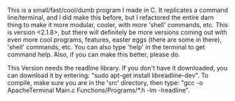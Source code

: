 This is a small/fast/cool/dumb program I made in C. It replicates a command line/terminal, 
and I did make this before, but I refactored the entire darn thing to make it more modular, cooler, with more 'shell' commands, etc. 
This is version <2.1.8>, but there will definitely be more versions coming out with even more cool programs, features, easter eggs (there are some in there), 'shell' commands, etc. 
You can also type 'help' in the terminal to get command help. Also, if you can make this better, please do.

This Version needs the readline library. If you don't have it downloaded, you can download it by entering: "sudo apt-get install libreadline-dev". 
To compile, make sure you are in the 'src' directory, then type: "gcc -o ApacheTerminal Main.c Functions/Programs/*.h -lm -lreadline".